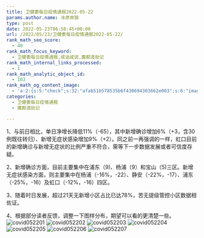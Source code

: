 ```yaml
---
title: 卫健委每日疫情通报2022-05-22
params.author.name: 冰原奔狼
type: post
date: 2022-05-23T06:58:45+00:00
url: /2022/05/23/卫健委每日疫情通报2022-05-22/
rank_math_seo_score:
  - 40
rank_math_focus_keyword:
  - 卫健委每日疫情通报,咸话咸说,魔都渡劫记
rank_math_internal_links_processed:
  - 1
rank_math_analytic_object_id:
  - 103
rank_math_og_content_image:
  - 'a:2:{s:5:"check";s:32:"afab51b578535b6f430694303662e003";s:6:"images";a:0:{}}'
categories:
  - 卫健委每日疫情通报
  - 魔都渡劫记

---
```

1、与前日相比，单日净增长降低11%（-65），其中新增确诊增加6%（+3，含30例既往转归）、新增无症状感染增加9%（+2）。同之前一再强调的一样，虹口目前的新增确诊与新增无症状的比例严重不符合，需等下一步数据发展或者可信度存疑。

2、新增确诊方面，目前主要集中在浦东（9)、杨浦（9）和宝山（5)三区。新增无症状感染方面，则主要集中在杨浦（-16%，-22）、静安（-22%，-17）、浦东（-25%，-16）及虹口（-12%，-16）四区。

3、随着时日发展，超过21天无新增小区占比已达78%，苦无提级管控小区数据相佐证。

4、根据部分读者反馈，调整一下图样分布，期望可以看的更清楚一些。
<img decoding="async" src="https://i0.wp.com/s2.loli.net/2022/05/23/hEg2IbBF6srRkdv.jpg?w=640&#038;ssl=1" alt="covid052201" data-recalc-dims="1" />
<img decoding="async" src="https://i0.wp.com/s2.loli.net/2022/05/23/uF6ymc9bQ4qLftT.jpg?w=640&#038;ssl=1" alt="covid052202" data-recalc-dims="1" />
<img decoding="async" src="https://i0.wp.com/s2.loli.net/2022/05/23/truZBc7Lng2sFwC.jpg?w=640&#038;ssl=1" alt="covid052203" data-recalc-dims="1" />
<img decoding="async" src="https://i0.wp.com/s2.loli.net/2022/05/23/Icq6OGp15UJMdsu.jpg?w=640&#038;ssl=1" alt="covid052204" data-recalc-dims="1" />
<img decoding="async" src="https://i0.wp.com/s2.loli.net/2022/05/23/YkMph5lraPG9LJK.jpg?w=640&#038;ssl=1" alt="covid052205" data-recalc-dims="1" />
<img decoding="async" src="https://i0.wp.com/s2.loli.net/2022/05/23/DdqC7HfRy5xVLXo.jpg?w=640&#038;ssl=1" alt="covid052206" data-recalc-dims="1" />
<img decoding="async" src="https://i0.wp.com/s2.loli.net/2022/05/23/hdT1JSarU3kyeq2.jpg?w=640&#038;ssl=1" alt="covid052207" data-recalc-dims="1" />
